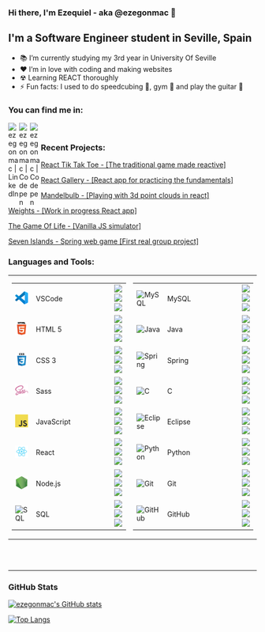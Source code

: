 ### Hi there, I'm Ezequiel - aka @ezegonmac 👋 

## I'm a Software Engineer student in Seville, Spain

- 📚 I’m currently studying my 3rd year in University Of Seville
- ♥ I’m in love with coding and making websites
- ☢ Learning REACT thoroughly
- ⚡ Fun facts: I used to do speedcubing 🎲, gym 🦾 and play the guitar 🎸

### You can find me in:

[<img align="left" alt="ezegonmac | LinkedIn" width="22px" src="https://cdn.jsdelivr.net/npm/simple-icons@v3/icons/linkedin.svg" />][linkedin]
[<img align="left" alt="ezegonmac | Codepen" width="22px" src="https://cdn.jsdelivr.net/npm/simple-icons@3.13.0/icons/codepen.svg" />][codepen]
[<img align="left" alt="ezegonmac | Codepen" width="22px" src="https://cdn.jsdelivr.net/npm/simple-icons@3.13.0/icons/udemy.svg" />][udemy]

<br />

### Recent Projects:

<a href="https://github.com/ezegonmac/React-TikTakToe">React Tik Tak Toe - [The traditional game made reactive]</a>

<a href="https://github.com/ezegonmac/react-gallery/">React Gallery - [React app for practicing the fundamentals]</a>

<a href="https://ezegonmac.github.io/3d-curves/">Mandelbulb - [Playing with 3d point clouds in react]</a>

<a href="https://ezegonmac.github.io/weights_react/">Weights - [Work in progress React app]</a>

<a href="https://codepen.io/ezquielgon2/pen/zYZmvmZ">The Game Of Life - [Vanilla JS simulator]</a>

<a href="https://github.com/gii-is-DP1/dp1-2021-2022-l8-1">Seven Islands - Spring web game [First real group project]</a>

### Languages and Tools:

<table>
<tr>

<td>
<table>
  <tr>
    <td>
      <img alt="VSCode" width="26px" src="https://raw.githubusercontent.com/github/explore/80688e429a7d4ef2fca1e82350fe8e3517d3494d/topics/visual-studio-code/visual-studio-code.png" />
    </td>
    <td  width="145px">VSCode</td>
    <td>
      <img width="15px" src="https://cdn-icons-png.flaticon.com/512/1828/1828884.png">
      <img width="15px" src="https://cdn-icons-png.flaticon.com/512/1828/1828884.png">
      <img width="15px" src="https://cdn-icons-png.flaticon.com/512/1828/1828884.png">
    </td>
  </tr>

  <tr>
    <td>
      <img alt="HTML 5" width="26px" src="https://raw.githubusercontent.com/github/explore/80688e429a7d4ef2fca1e82350fe8e3517d3494d/topics/html/html.png" />
    </td>
    <td>HTML 5</td>
    <td>
      <img width="15px" src="https://cdn-icons-png.flaticon.com/512/1828/1828884.png">
      <img width="15px" src="https://cdn-icons-png.flaticon.com/512/1828/1828884.png">
      <img width="15px" src="https://cdn-icons-png.flaticon.com/512/1828/1828884.png">
    </td>
  </tr>

  <tr>
    <td>
      <img alt="CSS 3" width="26px" src="https://raw.githubusercontent.com/github/explore/80688e429a7d4ef2fca1e82350fe8e3517d3494d/topics/css/css.png" />
    </td>
    <td>CSS 3</td>
    <td>
      <img width="15px" src="https://cdn-icons-png.flaticon.com/512/1828/1828884.png">
      <img width="15px" src="https://cdn-icons-png.flaticon.com/512/1828/1828884.png">
      <img width="15px" src="https://cdn-icons-png.flaticon.com/512/1828/1828884.png">
    </td>
  </tr>

  <tr>
    <td>
        <img alt="Sass" width="26px" src="https://raw.githubusercontent.com/github/explore/80688e429a7d4ef2fca1e82350fe8e3517d3494d/topics/sass/sass.png" />
    </td>
    <td>Sass</td>
    <td>
      <img width="15px" src="https://cdn-icons-png.flaticon.com/512/1828/1828884.png">
      <img width="15px" src="https://cdn-icons-png.flaticon.com/512/1828/1828884.png">
      <img width="15px" src="https://cdn-icons-png.flaticon.com/512/1828/1828961.png">
    </td>
  </tr>

  <tr>
    <td>
      <img alt="JavaScript" width="26px" src="https://raw.githubusercontent.com/github/explore/80688e429a7d4ef2fca1e82350fe8e3517d3494d/topics/javascript/javascript.png" />
    </td>
    <td>JavaScript</td>
    <td>
      <img width="15px" src="https://cdn-icons-png.flaticon.com/512/1828/1828884.png">
      <img width="15px" src="https://cdn-icons-png.flaticon.com/512/1828/1828884.png">
      <img width="15px" src="https://cdn-icons-png.flaticon.com/512/1828/1828884.png">
    </td>
  </tr>

  <tr>
    <td>
      <img alt="React" width="26px" src="https://raw.githubusercontent.com/github/explore/80688e429a7d4ef2fca1e82350fe8e3517d3494d/topics/react/react.png" />
    </td>
    <td>React</td>
    <td>
      <img width="15px" src="https://cdn-icons-png.flaticon.com/512/1828/1828884.png">
      <img width="15px" src="https://cdn-icons-png.flaticon.com/512/1828/1828884.png">
      <img width="15px" src="https://cdn-icons-png.flaticon.com/512/1828/1828961.png">
    </td>
  </tr>

  <tr>
    <td>
      <img alt="Node.js" width="26px" src="https://raw.githubusercontent.com/github/explore/80688e429a7d4ef2fca1e82350fe8e3517d3494d/topics/nodejs/nodejs.png" />
    </td>
    <td>Node.js</td>
    <td>
      <img width="15px" src="https://cdn-icons-png.flaticon.com/512/1828/1828884.png">
      <img width="15px" src="https://cdn-icons-png.flaticon.com/512/1828/1828961.png">
      <img width="15px" src="https://cdn-icons-png.flaticon.com/512/1828/1828961.png">
    </td>
  </tr>

  <tr>
    <td>
      <img alt="SQL" width="26px" src="https://cdn.icon-icons.com/icons2/2107/PNG/512/file_type_sql_icon_130152.png" />
    </td>
    <td>SQL</td>
    <td>
      <img width="15px" src="https://cdn-icons-png.flaticon.com/512/1828/1828884.png">
      <img width="15px" src="https://cdn-icons-png.flaticon.com/512/1828/1828884.png">
      <img width="15px" src="https://cdn-icons-png.flaticon.com/512/1828/1828884.png">
    </td>
  </tr>
</table>
</td>

<td>
<table>
  <tr>
    <td>
      <img alt="MySQL" width="26px" src="https://cdn.icon-icons.com/icons2/2415/PNG/512/mysql_original_wordmark_logo_icon_146417.png" />
    </td>
    <td width="145px">MySQL</td>
    <td>
      <img width="15px" src="https://cdn-icons-png.flaticon.com/512/1828/1828884.png">
      <img width="15px" src="https://cdn-icons-png.flaticon.com/512/1828/1828884.png">
      <img width="15px" src="https://cdn-icons-png.flaticon.com/512/1828/1828884.png">
    </td>
  </tr>

  <tr>
    <td>
      <img alt="Java" width="26px" src="https://cdn.icon-icons.com/icons2/2415/PNG/512/java_original_wordmark_logo_icon_146459.png" />
    </td>
    <td>Java</td>
    <td>
      <img width="15px" src="https://cdn-icons-png.flaticon.com/512/1828/1828884.png">
      <img width="15px" src="https://cdn-icons-png.flaticon.com/512/1828/1828884.png">
      <img width="15px" src="https://cdn-icons-png.flaticon.com/512/1828/1828884.png">
    </td>
  </tr>

  <tr>
    <td>
      <img alt="Spring" width="26px" src="https://symbols.getvecta.com/stencil_96/69_spring-framework-icon.d563816ce9.png" />
    </td>
    <td>Spring</td>
    <td>
      <img width="15px" src="https://cdn-icons-png.flaticon.com/512/1828/1828884.png">
      <img width="15px" src="https://cdn-icons-png.flaticon.com/512/1828/1828884.png">
      <img width="15px" src="https://cdn-icons-png.flaticon.com/512/1828/1828884.png">
    </td>
  </tr>

  <tr>
    <td>
      <img alt="C" width="26px" src="https://cdn.icon-icons.com/icons2/2415/PNG/512/c_plain_logo_icon_146610.png" />
    </td>
    <td>C</td>
    <td>
      <img width="15px" src="https://cdn-icons-png.flaticon.com/512/1828/1828884.png">
      <img width="15px" src="https://cdn-icons-png.flaticon.com/512/1828/1828961.png">
      <img width="15px" src="https://cdn-icons-png.flaticon.com/512/1828/1828961.png">
    </td>
  </tr>

  <tr>
    <td>
      <img alt="Eclipse" width="26px" src="https://cdn.icon-icons.com/icons2/1381/PNG/512/eclipse_94656.png" />
    </td>
    <td>Eclipse</td>
    <td>
      <img width="15px" src="https://cdn-icons-png.flaticon.com/512/1828/1828884.png">
      <img width="15px" src="https://cdn-icons-png.flaticon.com/512/1828/1828884.png">
      <img width="15px" src="https://cdn-icons-png.flaticon.com/512/1828/1828884.png">
    </td>
  </tr>

  <tr>
    <td>
      <img alt="Python" width="26px" src="https://cdn.icon-icons.com/icons2/112/PNG/512/python_18894.png" />
    </td>
    <td>Python</td>
    <td>
      <img width="15px" src="https://cdn-icons-png.flaticon.com/512/1828/1828884.png">
      <img width="15px" src="https://cdn-icons-png.flaticon.com/512/1828/1828884.png">
      <img width="15px" src="https://cdn-icons-png.flaticon.com/512/1828/1828961.png">
    </td>
  </tr>

  <tr>
    <td>
      <img alt="Git" width="26px" src="https://cdn.icon-icons.com/icons2/2107/PNG/512/file_type_git_icon_130581.png" />
    </td>
    <td>Git</td>
    <td>
      <img width="15px" src="https://cdn-icons-png.flaticon.com/512/1828/1828884.png">
      <img width="15px" src="https://cdn-icons-png.flaticon.com/512/1828/1828884.png">
      <img width="15px" src="https://cdn-icons-png.flaticon.com/512/1828/1828884.png">
    </td>
  </tr>

  <tr>
    <td>
    <img alt="GitHub" width="26px" src="https://cdn.icon-icons.com/icons2/2368/PNG/512/github_logo_icon_143772.png" />
    </td>
    <td>GitHub</td>
    <td>
      <img width="15px" src="https://cdn-icons-png.flaticon.com/512/1828/1828884.png">
      <img width="15px" src="https://cdn-icons-png.flaticon.com/512/1828/1828884.png">
      <img width="15px" src="https://cdn-icons-png.flaticon.com/512/1828/1828884.png">
    </td>
  </tr>
</table>
</td>

</tr>
</table>


<br />
<br />

---


### GitHub Stats

[![ezegonmac's GitHub stats](https://github-readme-stats.vercel.app/api?username=ezegonmac&count_private=true&show_icons=true&bg_color=0d1117&text_color=ffffff&icon_color=ffffff)](https://github.com/anuraghazra/github-readme-stats)

[![Top Langs](https://github-readme-stats.vercel.app/api/top-langs/?username=ezegonmac&layout=compact&bg_color=0d1117&text_color=ffffff&icon_color=ffffff)](https://github.com/anuraghazra/github-readme-stats)

[codepen]: https://codepen.io/ezquielgon2
[linkedin]: https://www.linkedin.com/in/ezequiel-gonzalez-macho-329583223
[udemy]: https://www.udemy.com/user/ezequiel-gonzalez-macho/
[gmail]: ezegonmac@gmail.com
